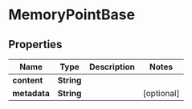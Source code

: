

# MemoryPointBase


## Properties

| Name | Type | Description | Notes |
|------------ | ------------- | ------------- | -------------|
|**content** | **String** |  |  |
|**metadata** | **String** |  |  [optional] |



